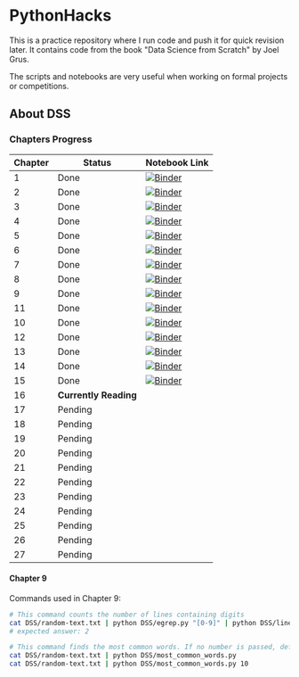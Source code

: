 # PythonHacks

This is a practice repository where I run code and push it for quick revision later. It contains code from the book "Data Science from Scratch" by Joel Grus.

The scripts and notebooks are very useful when working on formal projects or competitions.

## About DSS
### Chapters Progress

| Chapter | Status                | Notebook Link                                  |
|---------|-----------------------|------------------------------------------------|
| 1       | Done                  | [![Binder](https://mybinder.org/badge_logo.svg)](https://mybinder.org/v2/gh/yourusername/PythonHacks/master?filepath=path/to/Notebook1.ipynb) |
| 2       | Done                  | [![Binder](https://mybinder.org/badge_logo.svg)](https://mybinder.org/v2/gh/yourusername/PythonHacks/master?filepath=path/to/Notebook2.ipynb) |
| 3       | Done                  | [![Binder](https://mybinder.org/badge_logo.svg)](https://mybinder.org/v2/gh/yourusername/PythonHacks/master?filepath=path/to/Notebook3.ipynb) |
| 4       | Done                  | [![Binder](https://mybinder.org/badge_logo.svg)](https://mybinder.org/v2/gh/yourusername/PythonHacks/master?filepath=path/to/Notebook4.ipynb) |
| 5       | Done                  | [![Binder](https://mybinder.org/badge_logo.svg)](https://mybinder.org/v2/gh/yourusername/PythonHacks/master?filepath=path/to/Notebook5.ipynb) |
| 6       | Done                  | [![Binder](https://mybinder.org/badge_logo.svg)](https://mybinder.org/v2/gh/yourusername/PythonHacks/master?filepath=path/to/Notebook6.ipynb) |
| 7       | Done                  | [![Binder](https://mybinder.org/badge_logo.svg)](https://mybinder.org/v2/gh/yourusername/PythonHacks/master?filepath=path/to/Notebook7.ipynb) |
| 8       | Done                  | [![Binder](https://mybinder.org/badge_logo.svg)](https://mybinder.org/v2/gh/yourusername/PythonHacks/master?filepath=path/to/Notebook8.ipynb) |
| 9       | Done                  | [![Binder](https://mybinder.org/badge_logo.svg)](https://mybinder.org/v2/gh/yourusername/PythonHacks/master?filepath=path/to/Notebook9.ipynb) |
| 11      | Done                  | [![Binder](https://mybinder.org/badge_logo.svg)](https://github.com/nikhilsingh13/PythonHacks/blob/main/notebooks/DSS_10_working_data.ipynb) |
| 10      | Done                  | [![Binder](https://mybinder.org/badge_logo.svg)](https://github.com/nikhilsingh13/PythonHacks/blob/main/notebooks/DSS_11_ml.ipynb) |
| 12      | Done                  | [![Binder](https://mybinder.org/badge_logo.svg)](https://github.com/nikhilsingh13/PythonHacks/blob/main/notebooks/DSS_12_knn.ipynb) |
| 13      | Done                  | [![Binder](https://mybinder.org/badge_logo.svg)](https://github.com/nikhilsingh13/PythonHacks/blob/main/notebooks/DSS_13_naive_bayes.ipynb) |
| 14      | Done                  | [![Binder](https://mybinder.org/badge_logo.svg)](https://github.com/nikhilsingh13/PythonHacks/blob/main/notebooks/DSS_14_simple_linear_regres.ipynb)|
| 15      | Done                  | [![Binder](https://mybinder.org/badge_logo.svg)](https://github.com/nikhilsingh13/PythonHacks/blob/main/notebooks/DSS_15_multiple_regression.ipynb)|
| 16      | **Currently Reading** |                                                |
| 17      | Pending               |                                                |
| 18      | Pending               |                                                |
| 19      | Pending               |                                                |
| 20      | Pending               |                                                |
| 21      | Pending               |                                                |
| 22      | Pending               |                                                |
| 23      | Pending               |                                                |
| 24      | Pending               |                                                |
| 25      | Pending               |                                                |
| 26      | Pending               |                                                |
| 27      | Pending               |                                                |

#### Chapter 9
Commands used in Chapter 9:

```bash
# This command counts the number of lines containing digits
cat DSS/random-text.txt | python DSS/egrep.py "[0-9]" | python DSS/line_count.py
# expected answer: 2

# This command finds the most common words. If no number is passed, default to 5 words.
cat DSS/random-text.txt | python DSS/most_common_words.py
cat DSS/random-text.txt | python DSS/most_common_words.py 10
```
